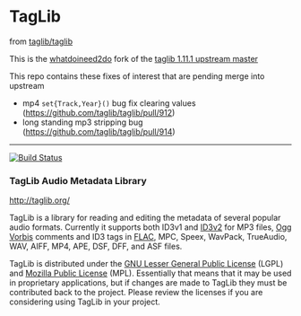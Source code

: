 # TagLib

from [taglib/taglib](https://github.com/taglib/taglib)


This is the [whatdoineed2do](https://github/com/whatdoineed2d/taglib) fork of the [taglib 1.11.1 upstream master](https://github.com/taglib/taglib)

This repo contains these fixes of interest that are pending merge into upstream
* mp4 `set{Track,Year}()` bug fix clearing values (https://github.com/taglib/taglib/pull/912)
* long standing mp3 stripping bug (https://github.com/taglib/taglib/pull/914)

---

[![Build Status](https://travis-ci.org/taglib/taglib.svg?branch=master)](https://travis-ci.org/taglib/taglib)

### TagLib Audio Metadata Library

http://taglib.org/

TagLib is a library for reading and editing the metadata of several
popular audio formats. Currently it supports both ID3v1 and [ID3v2][]
for MP3 files, [Ogg Vorbis][] comments and ID3 tags 
in [FLAC][], MPC, Speex, WavPack, TrueAudio, WAV, AIFF, MP4, APE,
DSF, DFF, and ASF files.

TagLib is distributed under the [GNU Lesser General Public License][]
(LGPL) and [Mozilla Public License][] (MPL). Essentially that means that
it may be used in proprietary applications, but if changes are made to
TagLib they must be contributed back to the project. Please review the
licenses if you are considering using TagLib in your project.

  [ID3v2]: http://www.id3.org 
  [Ogg Vorbis]: http://vorbis.com/
  [FLAC]: https://xiph.org/flac/
  [GNU Lesser General Public License]: http://www.gnu.org/licenses/lgpl.html
  [Mozilla Public License]: http://www.mozilla.org/MPL/MPL-1.1.html

